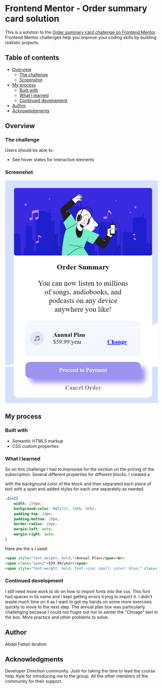 # Frontend Mentor - Order summary card solution

This is a solution to the [Order summary card challenge on Frontend Mentor](https://www.frontendmentor.io/challenges/order-summary-component-QlPmajDUj). Frontend Mentor challenges help you improve your coding skills by building realistic projects. 

## Table of contents

- [Overview](#overview)
  - [The challenge](#the-challenge)
  - [Screenshot](#screenshot)
- [My process](#my-process)
  - [Built with](#built-with)
  - [What I learned](#what-i-learned)
  - [Continued development](#continued-development)
- [Author](#author)
- [Acknowledgments](#acknowledgments)


## Overview

### The challenge

Users should be able to:

- See hover states for interactive elements

### Screenshot

![](./Screenshot.bmp)

## My process

### Built with

- Semantic HTML5 markup
- CSS custom properties


### What I learned

So on this challenge I had to improvise for the section on the pricing of the subscription. Several different properties for different blocks. I created a <div> with the background color of the block and then separated each piece of text with a span and added styles for each one separately as needed.

```css
.div2{
    width: 250px;
    background-color: hsl(225, 100%, 98%);
    padding-top: 10px;
    padding-bottom: 10px; 
    border-radius: 10px;
    margin-left: auto;
    margin-right: auto;
}
```

Here are the <span>s I used:

```html
<span style="font-weight: bold;">Annual Plan</span><br>
<span class="span2">$59.99/year</span>
<span style="font-weight: bold; font-size: small; color: blue;" class="span1">Change</span></p>
```


### Continued development

I still need more work to do on how to import fonts into the css. This font had spaces in its name and I kept getting errors trying to import it. I didn't waste much time on it as I want to get my hands on some more exercises quickly to move to the next step.
The annual plan box was particularly challenging becasue I could not fiugre out hor to senter the "Chnage" text in the box.
More practice and other problems to solve.


## Author

Abdel Fattah Ibrahim

## Acknowledgments

Developer Direction community. Josh for taking the time to lead the course help. Kyle for introducing me to the group. All the other members of the community for their support.
